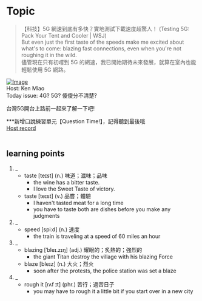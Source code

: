 # Topic

> 【科技】5G 網速到底有多快？實地測試下載速度超驚人！ (Testing 5G: Pack Your Tent and Cooler | WSJ) <br>
> But even just the first taste of the speeds make me excited about what's to come: blazing fast connections, even when you're not roughing it in the wild. <br>
> 儘管現在只有初嚐到 5G 的網速，我已開始期待未來發展，就算在室內也能輕鬆使用 5G 網路。 <br>

[![Image](https://cdn.voicetube.com/assets/thumbnails/BpErjAPvDtY.jpg)](https://www.youtube.com/embed/BpErjAPvDtY?rel=0&showinfo=0&cc_load_policy=0&controls=1&autoplay=1&iv_load_policy=3&playsinline=1&wmode=transparent&start=325&end=335&enablejsapi=1&origin=https://tw.voicetube.com&widgetid=1)<br>
Host: Ken Miao
<br>Today issue: 4G? 5G? 傻傻分不清楚?

台灣5G開台上路前一起來了解一下吧!

***新增口說練習單元【Question Time!】，記得聽到最後哦
<br>
[Host record](https://cdn.voicetube.com/everyday_records/4424/1593959052.mp3)
<br><br>
## learning points
1. _
	* taste [teɪst] (n.) 味道；滋味；品味
		- the wine has a bitter taste.
		- I love the Sweet Taste of victory.
	* taste [teɪst] (v.) 品嘗；體驗
		-  I haven't tasted meat for a long time
		-  you have to taste both are dishes before you make any judgments
2. _
	* speed [spiːd] (n.) 速度
		- the train is traveling at a speed of 60 miles an hour
3. _
	* blazing [ˈbleɪ.zɪŋ] (adj.) 耀眼的；炙熱的；強烈的
		- the giant Titan destroy the village with his blazing Force
	* blaze [bleɪz] (n.) 大火；烈火
		- soon after the protests, the police station was set a blaze
4. _
	* rough it [rʌf ɪt] (phr.) 苦行；過苦日子
		- you may have to rough it a little bit if you start over in a new city
